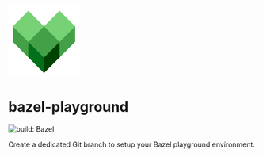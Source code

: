 ![Bazel logo](docs/img/bazel-logo.png)

# bazel-playground

![build: Bazel](https://img.shields.io/badge/build-bazel-43a047)

Create a dedicated Git branch to setup your Bazel playground environment.
